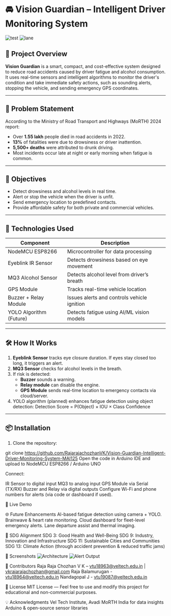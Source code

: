 # 🚘 Vision Guardian – Intelligent Driver Monitoring System

![test](https://github.com/user-attachments/assets/f1e73140-66ec-4b43-aa69-c4ee98295f02)
![lane](https://github.com/user-attachments/assets/2b458133-2dc7-44db-a3ae-4f7547422ee2)


## 📌 Project Overview

**Vision Guardian** is a smart, compact, and cost-effective system designed to reduce road accidents caused by driver fatigue and alcohol consumption. It uses real-time sensors and intelligent algorithms to monitor the driver's condition and take immediate safety actions, such as sounding alerts, stopping the vehicle, and sending emergency GPS coordinates.

---

## 🧠 Problem Statement

According to the Ministry of Road Transport and Highways (MoRTH) 2024 report:

- Over **1.55 lakh** people died in road accidents in 2022.
- **13%** of fatalities were due to drowsiness or driver inattention.
- **5,500+ deaths** were attributed to drunk driving.
- Most incidents occur late at night or early morning when fatigue is common.

---

## 🎯 Objectives

- Detect drowsiness and alcohol levels in real time.
- Alert or stop the vehicle when the driver is unfit.
- Send emergency location to predefined contacts.
- Provide affordable safety for both private and commercial vehicles.

---

## 🔧 Technologies Used

| Component              | Description                                 |
|------------------------|---------------------------------------------|
| NodeMCU ESP8266        | Microcontroller for data processing         |
| Eyeblink IR Sensor     | Detects drowsiness based on eye movement    |
| MQ3 Alcohol Sensor     | Detects alcohol level from driver’s breath  |
| GPS Module             | Tracks real-time vehicle location           |
| Buzzer + Relay Module  | Issues alerts and controls vehicle ignition |
| YOLO Algorithm (Future)| Detects fatigue using AI/ML vision models   |

---

## 🛠️ How It Works

1. **Eyeblink Sensor** tracks eye closure duration. If eyes stay closed too long, it triggers an alert.
2. **MQ3 Sensor** checks for alcohol levels in the breath.
3. If risk is detected:
   - **Buzzer** sounds a warning.
   - **Relay module** can disable the engine.
   - **GPS Module** sends real-time location to emergency contacts via cloud/server.
4. YOLO algorithm (planned) enhances fatigue detection using object detection:
Detection Score = P(Object) × IOU × Class Confidence
---

## 📦 Installation

1. Clone the repository:

git clone https://github.com/RajarajachozhanVK/Vision-Guardian-Intelligent-Driver-Monitoring-System-MAI125
Open the code in Arduino IDE and upload to NodeMCU ESP8266 / Arduino UNO

Connect:

IR Sensor to digital input
MQ3 to analog input
GPS Module via Serial (TX/RX)
Buzzer and Relay via digital outputs
Configure Wi-Fi and phone numbers for alerts (via code or dashboard if used).

🚨 Live Demo


🌐 Future Enhancements
AI-based fatigue detection using camera + YOLO.
Brainwave & heart rate monitoring.
Cloud dashboard for fleet-level emergency alerts.
Lane departure assist and thermal imaging.

🧩 SDG Alignment
SDG 3: Good Health and Well-Being
SDG 9: Industry, Innovation and Infrastructure
SDG 11: Sustainable Cities and Communities
SDG 13: Climate Action (through accident prevention & reduced traffic jams)

📸 Screenshots
![Architecture](https://github.com/user-attachments/assets/486a4ea4-5794-450f-989e-7e485daaeafe)
![Alert Output](https://github.com/user-attachments/assets/58d53501-8f30-43f9-98e1-c3ec03ef39fe)



🤝 Contributors
Raja Raja Chozhan V K – vtu18963@veltech.edu.in | vkrajarajachozhan@gmail.com
Raja Balamurugan - vtu18964@veltech.edu.in
Nandagopal J - vtu19087@veltech.edu.in


📜 License
MIT License — Feel free to use and modify this project for educational and non-commercial purposes.

💡 Acknowledgments
Vel Tech Institute, Avadi
MoRTH India for data insights
Arduino & open-source sensor libraries
